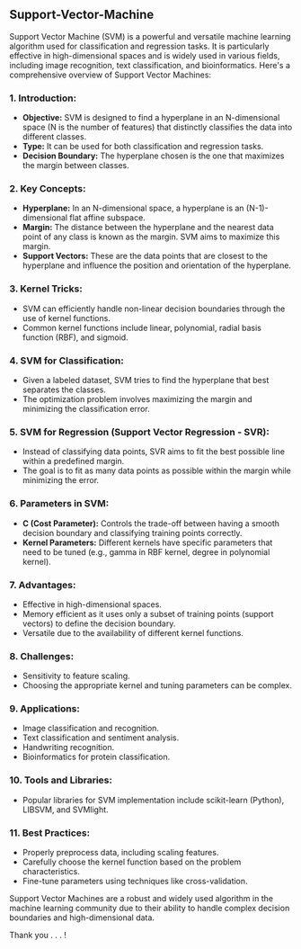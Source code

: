 ## Support-Vector-Machine

Support Vector Machine (SVM) is a powerful and versatile machine learning algorithm used for classification and regression tasks. It is particularly effective in high-dimensional spaces and is widely used in various fields, including image recognition, text classification, and bioinformatics. Here's a comprehensive overview of Support Vector Machines:

### 1. **Introduction:**
   - **Objective:** SVM is designed to find a hyperplane in an N-dimensional space (N is the number of features) that distinctly classifies the data into different classes.
   - **Type:** It can be used for both classification and regression tasks.
   - **Decision Boundary:** The hyperplane chosen is the one that maximizes the margin between classes.

### 2. **Key Concepts:**
   - **Hyperplane:** In an N-dimensional space, a hyperplane is an (N-1)-dimensional flat affine subspace.
   - **Margin:** The distance between the hyperplane and the nearest data point of any class is known as the margin. SVM aims to maximize this margin.
   - **Support Vectors:** These are the data points that are closest to the hyperplane and influence the position and orientation of the hyperplane.

### 3. **Kernel Tricks:**
   - SVM can efficiently handle non-linear decision boundaries through the use of kernel functions.
   - Common kernel functions include linear, polynomial, radial basis function (RBF), and sigmoid.

### 4. **SVM for Classification:**
   - Given a labeled dataset, SVM tries to find the hyperplane that best separates the classes.
   - The optimization problem involves maximizing the margin and minimizing the classification error.

### 5. **SVM for Regression (Support Vector Regression - SVR):**
   - Instead of classifying data points, SVR aims to fit the best possible line within a predefined margin.
   - The goal is to fit as many data points as possible within the margin while minimizing the error.

### 6. **Parameters in SVM:**
   - **C (Cost Parameter):** Controls the trade-off between having a smooth decision boundary and classifying training points correctly.
   - **Kernel Parameters:** Different kernels have specific parameters that need to be tuned (e.g., gamma in RBF kernel, degree in polynomial kernel).

### 7. **Advantages:**
   - Effective in high-dimensional spaces.
   - Memory efficient as it uses only a subset of training points (support vectors) to define the decision boundary.
   - Versatile due to the availability of different kernel functions.

### 8. **Challenges:**
   - Sensitivity to feature scaling.
   - Choosing the appropriate kernel and tuning parameters can be complex.

### 9. **Applications:**
   - Image classification and recognition.
   - Text classification and sentiment analysis.
   - Handwriting recognition.
   - Bioinformatics for protein classification.

### 10. **Tools and Libraries:**
   - Popular libraries for SVM implementation include scikit-learn (Python), LIBSVM, and SVMlight.

### 11. **Best Practices:**
   - Properly preprocess data, including scaling features.
   - Carefully choose the kernel function based on the problem characteristics.
   - Fine-tune parameters using techniques like cross-validation.

Support Vector Machines are a robust and widely used algorithm in the machine learning community due to their ability to handle complex decision boundaries and high-dimensional data.

Thank you . . . !
